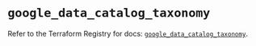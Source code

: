 # `google_data_catalog_taxonomy`

Refer to the Terraform Registry for docs: [`google_data_catalog_taxonomy`](https://registry.terraform.io/providers/hashicorp/google-beta/6.3.0/docs/resources/google_data_catalog_taxonomy).
